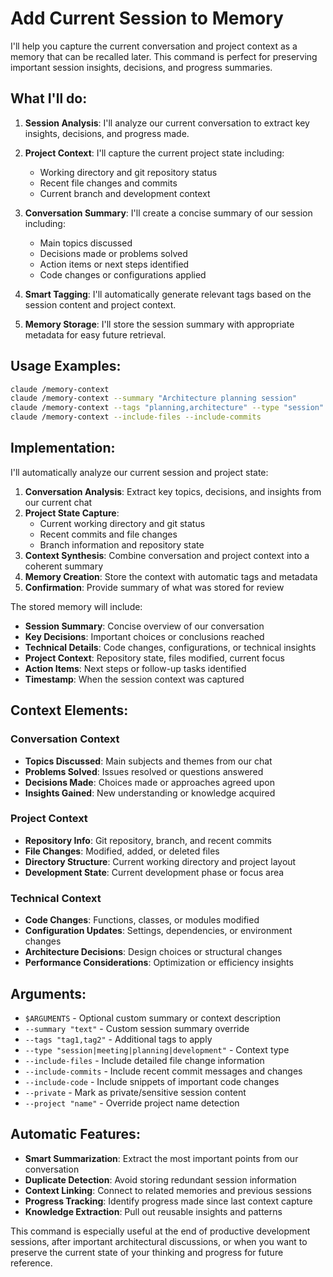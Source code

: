 # Add Current Session to Memory

I'll help you capture the current conversation and project context as a memory that can be recalled later. This command is perfect for preserving important session insights, decisions, and progress summaries.

## What I'll do:

1. **Session Analysis**: I'll analyze our current conversation to extract key insights, decisions, and progress made.

2. **Project Context**: I'll capture the current project state including:
   - Working directory and git repository status
   - Recent file changes and commits
   - Current branch and development context

3. **Conversation Summary**: I'll create a concise summary of our session including:
   - Main topics discussed
   - Decisions made or problems solved
   - Action items or next steps identified
   - Code changes or configurations applied

4. **Smart Tagging**: I'll automatically generate relevant tags based on the session content and project context.

5. **Memory Storage**: I'll store the session summary with appropriate metadata for easy future retrieval.

## Usage Examples:

```bash
claude /memory-context
claude /memory-context --summary "Architecture planning session"
claude /memory-context --tags "planning,architecture" --type "session"
claude /memory-context --include-files --include-commits
```

## Implementation:

I'll automatically analyze our current session and project state:

1. **Conversation Analysis**: Extract key topics, decisions, and insights from our current chat
2. **Project State Capture**: 
   - Current working directory and git status
   - Recent commits and file changes
   - Branch information and repository state
3. **Context Synthesis**: Combine conversation and project context into a coherent summary
4. **Memory Creation**: Store the context with automatic tags and metadata
5. **Confirmation**: Provide summary of what was stored for review

The stored memory will include:
- **Session Summary**: Concise overview of our conversation
- **Key Decisions**: Important choices or conclusions reached
- **Technical Details**: Code changes, configurations, or technical insights
- **Project Context**: Repository state, files modified, current focus
- **Action Items**: Next steps or follow-up tasks identified
- **Timestamp**: When the session context was captured

## Context Elements:

### Conversation Context
- **Topics Discussed**: Main subjects and themes from our chat
- **Problems Solved**: Issues resolved or questions answered
- **Decisions Made**: Choices made or approaches agreed upon
- **Insights Gained**: New understanding or knowledge acquired

### Project Context
- **Repository Info**: Git repository, branch, and recent commits
- **File Changes**: Modified, added, or deleted files
- **Directory Structure**: Current working directory and project layout
- **Development State**: Current development phase or focus area

### Technical Context
- **Code Changes**: Functions, classes, or modules modified
- **Configuration Updates**: Settings, dependencies, or environment changes
- **Architecture Decisions**: Design choices or structural changes
- **Performance Considerations**: Optimization or efficiency insights

## Arguments:

- `$ARGUMENTS` - Optional custom summary or context description
- `--summary "text"` - Custom session summary override
- `--tags "tag1,tag2"` - Additional tags to apply
- `--type "session|meeting|planning|development"` - Context type
- `--include-files` - Include detailed file change information
- `--include-commits` - Include recent commit messages and changes
- `--include-code` - Include snippets of important code changes
- `--private` - Mark as private/sensitive session content
- `--project "name"` - Override project name detection

## Automatic Features:

- **Smart Summarization**: Extract the most important points from our conversation
- **Duplicate Detection**: Avoid storing redundant session information
- **Context Linking**: Connect to related memories and previous sessions
- **Progress Tracking**: Identify progress made since last context capture
- **Knowledge Extraction**: Pull out reusable insights and patterns

This command is especially useful at the end of productive development sessions, after important architectural discussions, or when you want to preserve the current state of your thinking and progress for future reference.